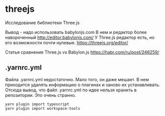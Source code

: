 # threejs
Исследование библиотеки Three.js

Вывод - надо использовать babylonjs.com
В нем и редактор более навороченный http://editor.babylonjs.com/
У Three.js редактор есть, но его возможности почти нулевые.
https://threejs.org/editor/


Статья сравнение Three.js vs Babylon.js
https://habr.com/ru/post/246259/

.yarnrc.yml
-----------

Файла .yarnrc.yml недостаточно. Мало того, он даже мешает. В нем приходится удалять информацию о плагинах и заново их устанавливать.
Отсюда вывод, что файл .yarnrc.yml по идее нельзя хранить в репозитории. Это очень странно.

```
yarn plugin import typescript
yarn plugin import workspace-tools
```